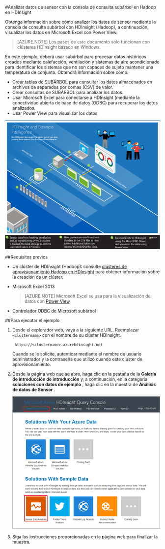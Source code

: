 <properties
    pageTitle="Analizar datos de sensor con la sección y Hadoop | Microsoft Azure"
    description="Obtenga información sobre cómo analizar los datos de sensor mediante la consola de consulta subárbol con HDInsight (Hadoop), a continuación, visualizar los datos en Microsoft Excel con PowerView."
    services="hdinsight"
    documentationCenter=""
    authors="Blackmist"
    manager="jhubbard"
    editor="cgronlun"
    tags="azure-portal"/>

<tags
    ms.service="hdinsight"
    ms.workload="big-data"
    ms.tgt_pltfrm="na"
    ms.devlang="na"
    ms.topic="article"
    ms.date="09/20/2016" 
    ms.author="larryfr"/>

#<a name="analyze-sensor-data-using-the-hive-query-console-on-hadoop-in-hdinsight"></a>Analizar datos de sensor con la consola de consulta subárbol en Hadoop en HDInsight

Obtenga información sobre cómo analizar los datos de sensor mediante la consola de consulta subárbol con HDInsight (Hadoop), a continuación, visualizar los datos en Microsoft Excel con Power View.

> [AZURE.NOTE] Los pasos de este documento solo funcionan con clústeres HDInsight basado en Windows.

En este ejemplo, deberá usar subárbol para procesar datos históricos creados mediante calefacción, ventilación y sistemas de aire acondicionado para identificar los sistemas que no son capaces de sujeto mantener una temperatura de conjunto. Obtendrá información sobre cómo:

- Crear tablas de SUBÁRBOL para consultar los datos almacenados en archivos de separados por comas (CSV) de valor.
- Crear consultas de SUBÁRBOL para analizar los datos.
- Usar Microsoft Excel para conectarse a HDInsight (mediante la conectividad abierta de base de datos (ODBC) para recuperar los datos analizados.
- Usar Power View para visualizar los datos.

![Un diagrama de la arquitectura de la solución](./media/hdinsight-hive-analyze-sensor-data/hvac-architecture.png)

##<a name="prerequisites"></a>Requisitos previos

* Un clúster de HDInsight (Hadoop): consulte [clústeres de aprovisionamiento Hadoop en HDInsight](hdinsight-provision-clusters.md) para obtener información sobre la creación de un clúster.

* Microsoft Excel 2013

    > [AZURE.NOTE] Microsoft Excel se usa para la visualización de datos con [Power View](https://support.office.com/Article/Power-View-Explore-visualize-and-present-your-data-98268d31-97e2-42aa-a52b-a68cf460472e?ui=en-US&rs=en-US&ad=US).

* [Controlador ODBC de Microsoft subárbol](http://www.microsoft.com/download/details.aspx?id=40886)

##<a name="to-run-the-sample"></a>Para ejecutar el ejemplo

1. Desde el explorador web, vaya a la siguiente URL. Reemplazar `<clustername>` con el nombre de su clúster HDInsight.

        https://<clustername>.azurehdinsight.net

    Cuando se le solicite, autenticar mediante el nombre de usuario administrador y la contraseña que utilizó cuando este clúster de aprovisionamiento.

2. Desde la página web que se abre, haga clic en la pestaña de la **Galería de introducción de introducción** y, a continuación, en la categoría **soluciones con datos de ejemplo** , haga clic en la muestra de **Análisis de datos de Sensor** .

    ![Obtener la introducción de la Galería](./media/hdinsight-hive-analyze-sensor-data/getting-started-gallery.png)

3. Siga las instrucciones proporcionadas en la página web para finalizar la muestra.
